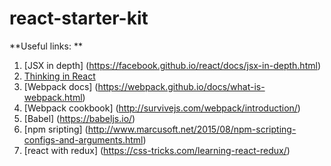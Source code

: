 # react-starter-kit

**Useful links: **
1. [JSX in depth] (https://facebook.github.io/react/docs/jsx-in-depth.html)
2. [Thinking in React](https://facebook.github.io/react/docs/thinking-in-react.html)
3. [Webpack docs] (https://webpack.github.io/docs/what-is-webpack.html)
4. [Webpack cookbook] (http://survivejs.com/webpack/introduction/)
5. [Babel] (https://babeljs.io/)
6. [npm sripting] (http://www.marcusoft.net/2015/08/npm-scripting-configs-and-arguments.html)
7. [react with redux] (https://css-tricks.com/learning-react-redux/)
